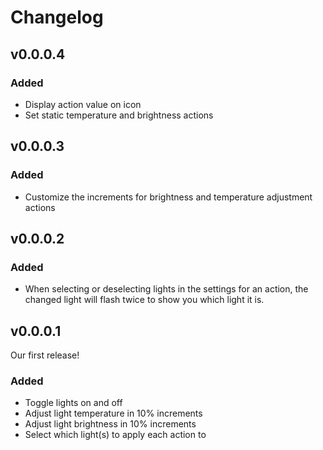 # Changelog
## v0.0.0.4
### Added
- Display action value on icon
- Set static temperature and brightness actions

## v0.0.0.3
### Added
- Customize the increments for brightness and temperature adjustment actions

## v0.0.0.2
### Added
- When selecting or deselecting lights in the settings for an action, the changed light will flash twice to show you which light it is.

## v0.0.0.1
Our first release!
### Added
- Toggle lights on and off
- Adjust light temperature in 10% increments
- Adjust light brightness in 10% increments
- Select which light(s) to apply each action to